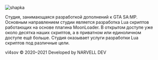 ![shapka](https://user-images.githubusercontent.com/70808940/118679524-9ee42b00-b806-11eb-9b0e-17d3617874d2.png)

Студия, занимающаяся разработкой дополнений к GTA SA:MP.
Основным направлением студии является разработка Lua скриптов работающих на основе плагина MoonLoader. В открытом доступе уже около десятка наших скриптов, а в приватном или единоличном доступе ещё больше.
Студия оказывает услуги разработки Lua скриптов под различные цели.

vl4sov © 2020–2021
Developed by NARVELL DEV
